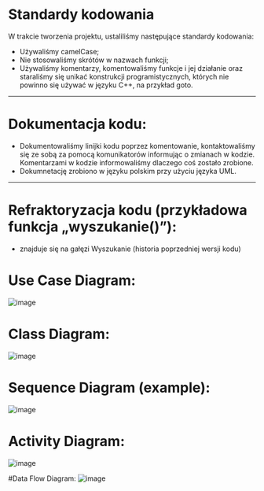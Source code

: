 # Standardy kodowania

W trakcie tworzenia projektu, ustaliliśmy następujące standardy kodowania:
- Używaliśmy camelCase;
- Nie stosowaliśmy skrótów w nazwach funkcji;
- Używaliśmy komentarzy, komentowaliśmy funkcje i jej działanie oraz staraliśmy się unikać konstrukcji programistycznych, których nie powinno się używać w języku C++, na przykład goto.

---
# Dokumentacja kodu:

- Dokumentowaliśmy linijki kodu poprzez komentowanie, kontaktowaliśmy się ze sobą za pomocą komunikatorów informując o zmianach w kodzie. Komentarzami w kodzie informowaliśmy dlaczego coś zostało zrobione. 
- Dokumnetację zrobiono w języku polskim przy użyciu języka UML.

---
# Refraktoryzacja kodu (przykładowa funkcja „wyszukanie()”): 
- znajduje się na gałęzi Wyszukanie (historia poprzedniej wersji kodu)

# Use Case Diagram:
![image](https://user-images.githubusercontent.com/92716775/223500104-add09b08-a2ab-4f1a-b7a7-b640868b2c0e.png)

# Class Diagram:
![image](https://user-images.githubusercontent.com/92716775/223500375-3086d811-02df-4800-9613-1369d11fc46c.png)

# Sequence Diagram (example):
![image](https://user-images.githubusercontent.com/92716775/223500952-187329d0-7184-4528-b786-0f57025ec0eb.png)

# Activity Diagram:
![image](https://user-images.githubusercontent.com/92716775/223501135-d98b9e17-d62c-47f4-a836-f719db16cb50.png)

#Data Flow Diagram:
![image](https://user-images.githubusercontent.com/92716775/223501262-e7433bbe-966a-4b88-8885-258459f0d4c0.png)
